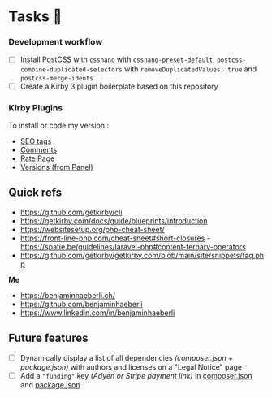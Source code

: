 # Tasks 📌

### Development workflow

- [ ] Install PostCSS with `cssnano` with `cssnano-preset-default`, `postcss-combine-duplicated-selectors` with `removeDuplicatedValues: true` and `postcss-merge-idents`
- [ ] Create a Kirby 3 plugin boilerplate based on this repository

### Kirby Plugins

To install or code my version :

- [SEO tags](https://github.com/HashandSalt/kirby3-seo/blob/master/index.php)
- [Comments](https://github.com/sebastiangreger/kirby3-commentions)
- [Rate Page](https://github.com/mauricerenck/rate-page)
- [Versions (from Panel)](https://github.com/lukasbestle/kirby-versions)

## Quick refs

- https://github.com/getkirby/cli
- https://getkirby.com/docs/guide/blueprints/introduction
- https://websitesetup.org/php-cheat-sheet/
- https://front-line-php.com/cheat-sheet#short-closures -https://spatie.be/guidelines/laravel-php#content-ternary-operators
- https://github.com/getkirby/getkirby.com/blob/main/site/snippets/faq.php

**Me**

- https://benjaminhaeberli.ch/
- https://github.com/benjaminhaeberli
- https://www.linkedin.com/in/benjaminhaeberli

## Future features

- [ ] Dynamically display a list of all dependencies _(composer.json + package.json)_ with authors and licenses on a "Legal Notice" page
- [ ] Add a `"funding"` key _(Adyen or Stripe payment link)_ in [composer.json](https://getcomposer.org/doc/04-schema.md#funding) and [package.json](https://docs.npmjs.com/cli/v8/configuring-npm/package-json#funding)
